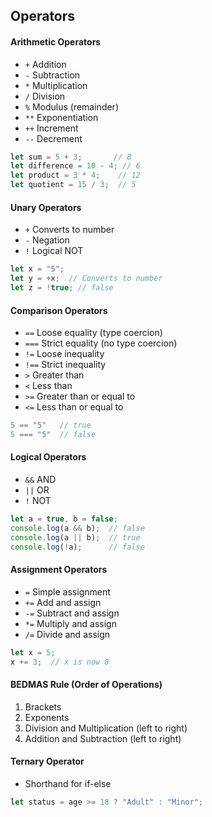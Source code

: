 ## Operators

#### Arithmetic Operators
- `+` Addition
- `-` Subtraction
- `*` Multiplication
- `/` Division
- `%` Modulus (remainder)
- `**` Exponentiation
- `++` Increment
- `--` Decrement

```javascript
let sum = 5 + 3;       // 8
let difference = 10 - 4; // 6
let product = 3 * 4;    // 12
let quotient = 15 / 3;  // 5
```

#### Unary Operators
- `+` Converts to number
- `-` Negation
- `!` Logical NOT

```javascript
let x = "5";
let y = +x;  // Converts to number
let z = !true; // false
```

#### Comparison Operators
- `==` Loose equality (type coercion)
- `===` Strict equality (no type coercion)
- `!=` Loose inequality
- `!==` Strict inequality
- `>` Greater than
- `<` Less than
- `>=` Greater than or equal to
- `<=` Less than or equal to

```javascript
5 == "5"   // true
5 === "5"  // false
```

#### Logical Operators
- `&&` AND
- `||` OR
- `!` NOT

```javascript
let a = true, b = false;
console.log(a && b);  // false
console.log(a || b);  // true
console.log(!a);      // false
```

#### Assignment Operators
- `=` Simple assignment
- `+=` Add and assign
- `-=` Subtract and assign
- `*=` Multiply and assign
- `/=` Divide and assign

```javascript
let x = 5;
x += 3;  // x is now 8
```

#### BEDMAS Rule (Order of Operations)
1. Brackets
2. Exponents
3. Division and Multiplication (left to right)
4. Addition and Subtraction (left to right)

#### Ternary Operator
- Shorthand for if-else
```javascript
let status = age >= 18 ? "Adult" : "Minor";
```